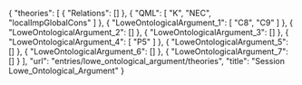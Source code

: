 {
    "theories": [
        {
            "Relations": []
        },
        {
            "QML": [
                "K",
                "NEC",
                "localImpGlobalCons"
            ]
        },
        {
            "LoweOntologicalArgument_1": [
                "C8",
                "C9"
            ]
        },
        {
            "LoweOntologicalArgument_2": []
        },
        {
            "LoweOntologicalArgument_3": []
        },
        {
            "LoweOntologicalArgument_4": [
                "P5"
            ]
        },
        {
            "LoweOntologicalArgument_5": []
        },
        {
            "LoweOntologicalArgument_6": []
        },
        {
            "LoweOntologicalArgument_7": []
        }
    ],
    "url": "entries/lowe_ontological_argument/theories",
    "title": "Session Lowe_Ontological_Argument"
}